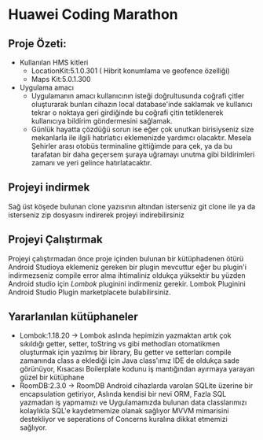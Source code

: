 # Huawei Coding Marathon 
## Proje Özeti: 
  * Kullanılan HMS kitleri
    * LocationKit:5.1.0.301 ( Hibrit konumlama ve geofence özelliği)
    * Maps Kit:5.0.1.300
  * Uygulama amacı 
    * Uygulamanın amacı kullanıcının isteği doğrultusunda coğrafi çitler oluşturarak bunları cihazın local database'inde saklamak ve kullanıcı tekrar o noktaya geri girdiğinde bu coğrafi çitin tetiklenerek kullanıcıya bildirim göndermesini sağlamak.
    * Günlük hayatta çözdüğü sorun ise eğer çok unutkan birisiyseniz size mekanlarla ile ilgili hatırlatıcı eklemenizde yardımcı olacaktır. Mesela Şehirler arası otobüs terminaline gittiğimde para çek, ya da bu tarafatan bir daha geçersem şuraya uğramayı unutma gibi bildirimleri zamanı ve yeri gelince hatırlatacaktır.
## Projeyi indirmek
  Sağ üst köşede bulunan clone yazısının altından isterseniz git clone ile ya da isterseniz zip dosyasını indirerek projeyi indirebilirsiniz
## Projeyi Çalıştırmak
  Projeyi çalıştırmadan önce proje içinden bulunan bir kütüphadenen ötürü Android Studioya eklemeniz gereken bir plugin mevcuttur eğer bu plugin'i indirmezseniz compile error alma ihtimaliniz oldukça yüksektir bu yüzden Android studio için *Lombok* pluginini indirmeniz gerekir. Lombok Pluginini Android Studio Plugin marketplacete bulabilirsiniz.
## Yararlanılan kütüphaneler
  * Lombok:1.18.20 -> Lombok aslında hepimizin yazmaktan artık çok sıkıldığı getter, setter, toString vs gibi methodları otomatikmen oluşturmak için yazılmış bir library, Bu getter ve setterları compile zamanında class a eklediği için Java class'ımız IDE de oldukça sade görünüyor, Kısacası Boilerplate kodunu iş mantığından ayırmaya yarayan güzel bir kütüphane
  *  RoomDB:2.3.0 -> RoomDB Android cihazlarda varolan SQLite üzerine bir encapsulation getiriyor, Aslında kendisi bir nevi ORM, Fazla SQL yazmadan iş yapmamızı ve Uygulamamızda bulunan data classlarımızı kolaylıkla SQL'e kaydetmemize olanak sağlıyor MVVM mimarisini destekliyor ve seperations of Concerns kuralına dikkat etmemizi sağlıyor.
